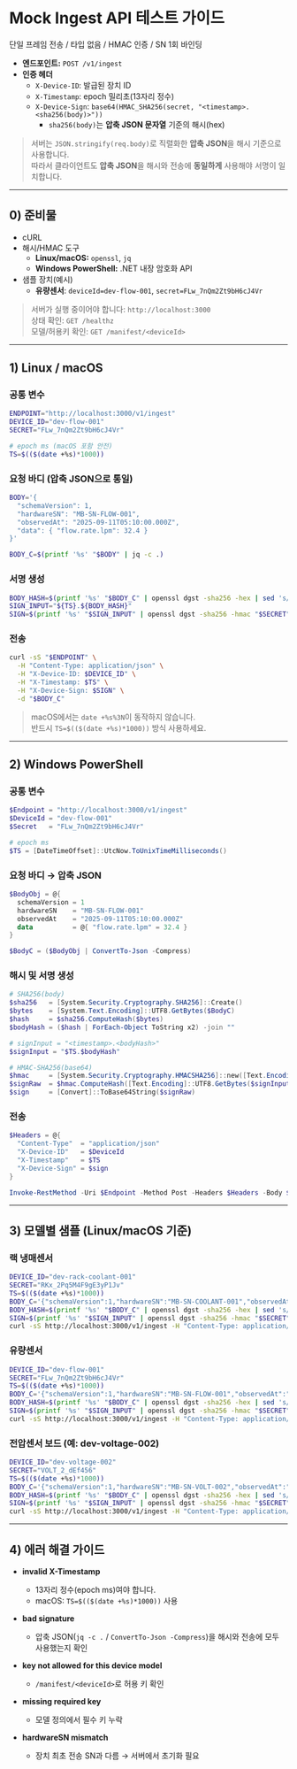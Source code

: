# Mock Ingest API 테스트 가이드

단일 프레임 전송 / 타입 없음 / HMAC 인증 / SN 1회 바인딩

- **엔드포인트:** `POST /v1/ingest`
- **인증 헤더**
  - `X-Device-ID`: 발급된 장치 ID
  - `X-Timestamp`: epoch 밀리초(13자리 정수)
  - `X-Device-Sign`: `base64(HMAC_SHA256(secret, "<timestamp>.<sha256(body)>"))`
    - `sha256(body)`는 **압축 JSON 문자열** 기준의 해시(hex)

> 서버는 `JSON.stringify(req.body)`로 직렬화한 **압축 JSON**을 해시 기준으로 사용합니다.  
> 따라서 클라이언트도 **압축 JSON**을 해시와 전송에 **동일하게** 사용해야 서명이 일치합니다.

---

## 0) 준비물

- cURL
- 해시/HMAC 도구
  - **Linux/macOS:** `openssl`, `jq`
  - **Windows PowerShell:** .NET 내장 암호화 API
- 샘플 장치(예시)
  - **유량센서**: `deviceId=dev-flow-001`, `secret=FLw_7nQm2Zt9bH6cJ4Vr`

> 서버가 실행 중이어야 합니다: `http://localhost:3000`  
> 상태 확인: `GET /healthz`  
> 모델/허용키 확인: `GET /manifest/<deviceId>`

---

## 1) Linux / macOS

### 공통 변수

```bash
ENDPOINT="http://localhost:3000/v1/ingest"
DEVICE_ID="dev-flow-001"
SECRET="FLw_7nQm2Zt9bH6cJ4Vr"

# epoch ms (macOS 포함 안전)
TS=$(($(date +%s)*1000))
```

### 요청 바디 (압축 JSON으로 통일)

```bash
BODY='{
  "schemaVersion": 1,
  "hardwareSN": "MB-SN-FLOW-001",
  "observedAt": "2025-09-11T05:10:00.000Z",
  "data": { "flow.rate.lpm": 32.4 }
}'

BODY_C=$(printf '%s' "$BODY" | jq -c .)
```

### 서명 생성

```bash
BODY_HASH=$(printf '%s' "$BODY_C" | openssl dgst -sha256 -hex | sed 's/^.* //')
SIGN_INPUT="${TS}.${BODY_HASH}"
SIGN=$(printf '%s' "$SIGN_INPUT" | openssl dgst -sha256 -hmac "$SECRET" -binary | base64)
```

### 전송

```bash
curl -sS "$ENDPOINT" \
  -H "Content-Type: application/json" \
  -H "X-Device-ID: $DEVICE_ID" \
  -H "X-Timestamp: $TS" \
  -H "X-Device-Sign: $SIGN" \
  -d "$BODY_C"
```

> macOS에서는 `date +%s%3N`이 동작하지 않습니다.  
> 반드시 `TS=$(($(date +%s)*1000))` 방식 사용하세요.

---

## 2) Windows PowerShell

### 공통 변수

```powershell
$Endpoint = "http://localhost:3000/v1/ingest"
$DeviceId = "dev-flow-001"
$Secret   = "FLw_7nQm2Zt9bH6cJ4Vr"

# epoch ms
$TS = [DateTimeOffset]::UtcNow.ToUnixTimeMilliseconds()
```

### 요청 바디 → 압축 JSON

```powershell
$BodyObj = @{
  schemaVersion = 1
  hardwareSN    = "MB-SN-FLOW-001"
  observedAt    = "2025-09-11T05:10:00.000Z"
  data          = @{ "flow.rate.lpm" = 32.4 }
}

$BodyC = ($BodyObj | ConvertTo-Json -Compress)
```

### 해시 및 서명 생성

```powershell
# SHA256(body)
$sha256   = [System.Security.Cryptography.SHA256]::Create()
$bytes    = [System.Text.Encoding]::UTF8.GetBytes($BodyC)
$hash     = $sha256.ComputeHash($bytes)
$bodyHash = ($hash | ForEach-Object ToString x2) -join ""

# signInput = "<timestamp>.<bodyHash>"
$signInput = "$TS.$bodyHash"

# HMAC-SHA256(base64)
$hmac     = [System.Security.Cryptography.HMACSHA256]::new([Text.Encoding]::UTF8.GetBytes($Secret))
$signRaw  = $hmac.ComputeHash([Text.Encoding]::UTF8.GetBytes($signInput))
$sign     = [Convert]::ToBase64String($signRaw)
```

### 전송

```powershell
$Headers = @{
  "Content-Type"  = "application/json"
  "X-Device-ID"   = $DeviceId
  "X-Timestamp"   = $TS
  "X-Device-Sign" = $sign
}

Invoke-RestMethod -Uri $Endpoint -Method Post -Headers $Headers -Body $BodyC
```

---

## 3) 모델별 샘플 (Linux/macOS 기준)

### 랙 냉매센서

```bash
DEVICE_ID="dev-rack-coolant-001"
SECRET="RKx_2Pq5M4F9gE3yP1Jv"
TS=$(($(date +%s)*1000))
BODY_C='{"schemaVersion":1,"hardwareSN":"MB-SN-COOLANT-001","observedAt":"2025-09-11T05:10:00.000Z","data":{"water.temp1.c":24.7,"water.temp2.c":25.0,"water.temp3.c":25.3,"room.temp.c":22.4,"room.humi.pct":41.9,"tank.level.ok":true}}'
BODY_HASH=$(printf '%s' "$BODY_C" | openssl dgst -sha256 -hex | sed 's/^.* //'); SIGN_INPUT="${TS}.${BODY_HASH}"
SIGN=$(printf '%s' "$SIGN_INPUT" | openssl dgst -sha256 -hmac "$SECRET" -binary | base64)
curl -sS http://localhost:3000/v1/ingest -H "Content-Type: application/json" -H "X-Device-ID: $DEVICE_ID" -H "X-Timestamp: $TS" -H "X-Device-Sign: $SIGN" -d "$BODY_C"
```

### 유량센서

```bash
DEVICE_ID="dev-flow-001"
SECRET="FLw_7nQm2Zt9bH6cJ4Vr"
TS=$(($(date +%s)*1000))
BODY_C='{"schemaVersion":1,"hardwareSN":"MB-SN-FLOW-001","observedAt":"2025-09-11T05:10:00.000Z","data":{"flow.rate.lpm":32.4}}'
BODY_HASH=$(printf '%s' "$BODY_C" | openssl dgst -sha256 -hex | sed 's/^.* //'); SIGN_INPUT="${TS}.${BODY_HASH}"
SIGN=$(printf '%s' "$SIGN_INPUT" | openssl dgst -sha256 -hmac "$SECRET" -binary | base64)
curl -sS http://localhost:3000/v1/ingest -H "Content-Type: application/json" -H "X-Device-ID: $DEVICE_ID" -H "X-Timestamp: $TS" -H "X-Device-Sign: $SIGN" -d "$BODY_C"
```

### 전압센서 보드 (예: dev-voltage-002)

```bash
DEVICE_ID="dev-voltage-002"
SECRET="VOLT_2_dEf456"
TS=$(($(date +%s)*1000))
BODY_C='{"schemaVersion":1,"hardwareSN":"MB-SN-VOLT-002","observedAt":"2025-09-11T05:10:00.000Z","data":{"psu.v1.v":11.98,"psu.v2.v":12.01}}'
BODY_HASH=$(printf '%s' "$BODY_C" | openssl dgst -sha256 -hex | sed 's/^.* //'); SIGN_INPUT="${TS}.${BODY_HASH}"
SIGN=$(printf '%s' "$SIGN_INPUT" | openssl dgst -sha256 -hmac "$SECRET" -binary | base64)
curl -sS http://localhost:3000/v1/ingest -H "Content-Type: application/json" -H "X-Device-ID: $DEVICE_ID" -H "X-Timestamp: $TS" -H "X-Device-Sign: $SIGN" -d "$BODY_C"
```

---

## 4) 에러 해결 가이드

- **invalid X-Timestamp**

  - 13자리 정수(epoch ms)여야 합니다.
  - macOS: `TS=$(($(date +%s)*1000))` 사용

- **bad signature**

  - 압축 JSON(`jq -c .` / `ConvertTo-Json -Compress`)을 해시와 전송에 모두 사용했는지 확인

- **key not allowed for this device model**

  - `/manifest/<deviceId>`로 허용 키 확인

- **missing required key**

  - 모델 정의에서 필수 키 누락

- **hardwareSN mismatch**
  - 장치 최초 전송 SN과 다름 → 서버에서 초기화 필요
